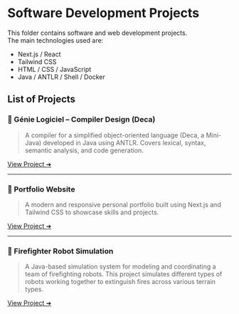 # Software Development Projects

This folder contains software and web development projects.  
The main technologies used are:

- Next.js / React
- Tailwind CSS
- HTML / CSS / JavaScript
- Java / ANTLR / Shell / Docker

## List of Projects

### 🔹 Génie Logiciel – Compiler Design (Deca)
> A compiler for a simplified object-oriented language (Deca, a Mini-Java) developed in Java using ANTLR. Covers lexical, syntax, semantic analysis, and code generation.

[View Project ➜](https://github.com/BelfaidaMedReda/ProjetGL)


---

### 🔹 Portfolio Website
> A modern and responsive personal portfolio built using Next.js and Tailwind CSS to showcase skills and projects.

[View Project ➜](https://github.com/BelfaidaMedReda/my_portfolio)

---

### 🔹 Firefighter Robot Simulation
> A Java-based simulation system for modeling and coordinating a team of firefighting robots. This project simulates different types of robots working together to extinguish fires across various terrain types.

[View Project ➜](https://github.com/BelfaidaMedReda/OOP-Project)